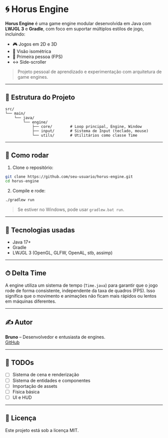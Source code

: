 # 🌀 Horus Engine

**Horus Engine** é uma game engine modular desenvolvida em Java com **LWJGL 3** e **Gradle**, com foco em suportar múltiplos estilos de jogo, incluindo:

- 🎮 Jogos em 2D e 3D  
- 🔭 Visão isométrica  
- 🧍 Primeira pessoa (FPS)  
- ↔️ Side-scroller  

> Projeto pessoal de aprendizado e experimentação com arquitetura de game engines.

---

## 📁 Estrutura do Projeto

```
src/
└── main/
    └── java/
        └── engine/
            ├── core/        # Loop principal, Engine, Window
            ├── input/       # Sistema de Input (teclado, mouse)
            └── utils/       # Utilitários como classe Time
```

---

## 🚀 Como rodar

1. Clone o repositório:

```bash
git clone https://github.com/seu-usuario/horus-engine.git
cd horus-engine
```

2. Compile e rode:

```bash
./gradlew run
```

> Se estiver no Windows, pode usar `gradlew.bat run`.

---

## 🧱 Tecnologias usadas

- Java 17+
- Gradle
- LWJGL 3 (OpenGL, GLFW, OpenAL, stb, assimp)

---

## ⏱ Delta Time

A engine utiliza um sistema de tempo (`Time.java`) para garantir que o jogo rode de forma consistente, independente da taxa de quadros (FPS). Isso significa que o movimento e animações não ficam mais rápidos ou lentos em máquinas diferentes.

---

## ✍️ Autor

**Bruno** – Desenvolvedor e entusiasta de engines.  
[GitHub](https://github.com/seu-usuario)

---

## 📌 TODOs

- [ ] Sistema de cena e renderização
- [ ] Sistema de entidades e componentes
- [ ] Importação de assets
- [ ] Física básica
- [ ] UI e HUD

---

## 📜 Licença

Este projeto está sob a licença MIT.